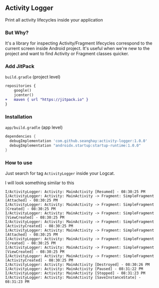 ## Activity Logger

Print all activity lifecycles inside your application

### But Why?

It's a library for inspecting Activity/Fragment lifecycles correspond to the current screen inside Android project. It's useful when we're new to the project and want to find Activity or Fragment classes quicker.


### Add JitPack

`build.gradle` (project level)

```diff
repositories {
    google()
    jcenter()
+   maven { url "https://jitpack.io" }
}
```


### Installation

`app/build.gradle` (app level)

```groovy
dependencies {
  debugImplementation 'com.github.seanghay:activity-logger:1.0.0'
  debugImplementation "androidx.startup:startup-runtime:1.0.0"
}
```


### How to use

Just search for tag `ActivityLogger` inside your Logcat.

I will look something similar to this

```
I/ActivityLogger: Activity: MainActivity [Resumed] - 08:30:25 PM
I/ActivityLogger: Activity: MainActivity -> Fragment: SimpleFragment [Attached] - 08:30:25 PM
I/ActivityLogger: Activity: MainActivity -> Fragment: SimpleFragment [Created] - 08:30:25 PM
I/ActivityLogger: Activity: MainActivity -> Fragment: SimpleFragment [ViewCreated] - 08:30:25 PM
I/ActivityLogger: Activity: MainActivity -> Fragment: SimpleFragment [ActivityCreated] - 08:30:25 PM
I/ActivityLogger: Activity: MainActivity -> Fragment: SimpleFragment [Attached] - 08:30:25 PM
I/ActivityLogger: Activity: MainActivity -> Fragment: SimpleFragment [Created] - 08:30:25 PM
I/ActivityLogger: Activity: MainActivity -> Fragment: SimpleFragment [ViewCreated] - 08:30:25 PM
I/ActivityLogger: Activity: MainActivity -> Fragment: SimpleFragment [ActivityCreated] - 08:30:25 PM
I/ActivityLogger: Activity: MainActivity [Destroyed] - 08:30:26 PM
I/ActivityLogger: Activity: MainActivity [Paused] - 08:31:22 PM
I/ActivityLogger: Activity: MainActivity [Stopped] - 08:31:23 PM
I/ActivityLogger: Activity: MainActivity [SaveInstanceState] - 08:31:23 PM
```
